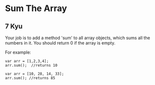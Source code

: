 # Sum The Array
## 7 Kyu

Your job is to add a method 'sum' to all array objects, which sums all the numbers in it. You should return 0 if the array is empty.

For example:
```
var arr = [1,2,3,4];
arr.sum();  //returns 10

var arr = [10, 28, 14, 33];
arr.sum(); //returns 85
```